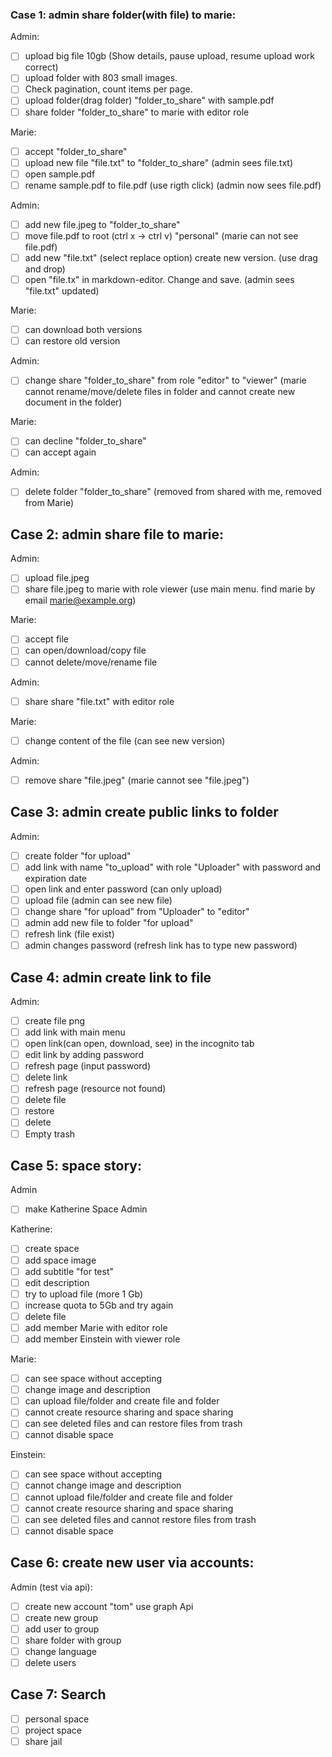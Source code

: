 ### Case 1: admin share folder(with file) to marie:

Admin:
- [ ] upload big file 10gb (Show details, pause upload, resume upload work correct)
- [ ] upload folder with 803 small images.
- [ ] Check pagination, count items per page.
- [ ] upload folder(drag folder) "folder_to_share" with sample.pdf
- [ ] share folder "folder_to_share" to marie with editor role

Marie:
- [ ] accept "folder_to_share"
- [ ] upload new file "file.txt" to "folder_to_share" (admin sees file.txt)
- [ ] open sample.pdf
- [ ] rename sample.pdf to file.pdf (use rigth click) (admin now sees file.pdf)

Admin:
- [ ] add new file.jpeg to "folder_to_share"
- [ ] move file.pdf to root (ctrl x -> ctrl v) "personal" (marie can not see file.pdf)
- [ ] add new "file.txt" (select replace option) create new version. (use drag and drop)
- [ ] open "file.tx" in markdown-editor. Change and save. (admin sees "file.txt" updated)

Marie:
- [ ] can download both versions
- [ ] can restore old version

Admin:
- [ ] change share "folder_to_share" from role "editor" to "viewer" (marie cannot rename/move/delete files in folder and cannot create new document in the folder)

Marie:
- [ ] can decline "folder_to_share" 
- [ ] can accept again

Admin:
- [ ] delete folder "folder_to_share" (removed from shared with me, removed from Marie)

## Case 2: admin share file to marie:

Admin:
- [ ] upload file.jpeg
- [ ] share file.jpeg to marie with role viewer (use main menu. find marie by email marie@example.org)

Marie:
- [ ] accept file
- [ ] can open/download/copy file 
- [ ] cannot delete/move/rename file

Admin:
- [ ] share share "file.txt" with editor role

Marie:
- [ ] change content of the file (can see new version)

Admin:
- [ ] remove share "file.jpeg" (marie cannot see "file.jpeg")

## Case 3: admin create public links to folder

Admin:
- [ ] create folder "for upload"
- [ ] add link with name "to_upload" with role "Uploader" with password and expiration date
- [ ] open link and enter password (can only upload)
- [ ] upload file (admin can see new file)
- [ ] change share "for upload" from "Uploader" to "editor"
- [ ] admin add new file to folder "for upload"
- [ ] refresh link (file exist)
- [ ] admin changes password (refresh link has to type new password)

## Case 4: admin create link to file

Admin:
- [ ] create file png
- [ ] add link with main menu
- [ ] open link(can open, download, see) in the incognito tab
- [ ] edit link by adding password
- [ ] refresh page (input password)
- [ ] delete link
- [ ] refresh page (resource not found)
- [ ] delete file
- [ ] restore
- [ ] delete
- [ ] Empty trash

## Case 5: space story:
Admin
- [ ] make Katherine Space Admin

Katherine:
- [ ] create space
- [ ] add space image
- [ ] add subtitle "for test"
- [ ] edit description
- [ ] try to upload file (more 1 Gb)
- [ ] increase quota to 5Gb and try again
- [ ] delete file
- [ ] add member Marie with editor role
- [ ] add member Einstein with viewer role

Marie:
- [ ] can see space without accepting
- [ ] change image and description
- [ ] can upload file/folder and create file and folder
- [ ] cannot create resource sharing and space sharing
- [ ] can see deleted files and can restore files from trash
- [ ] cannot disable space

Einstein:
- [ ] can see space without accepting
- [ ] cannot change image and description
- [ ] cannot upload file/folder and create file and folder
- [ ] cannot create resource sharing and space sharing
- [ ] can see deleted files and cannot restore files from trash
- [ ] cannot disable space

## Case 6: create new user via accounts:
Admin (test via api):
- [ ] create new account "tom" use graph Api
- [ ] create new group
- [ ] add user to group
- [ ] share folder with group
- [ ] change language
- [ ] delete users

## Case 7: Search
- [ ] personal space
- [ ] project space
- [ ] share jail
